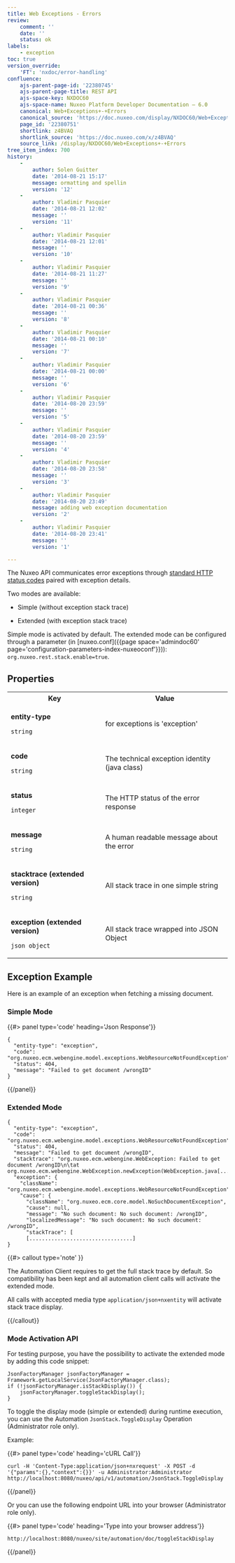 ```yaml
---
title: Web Exceptions - Errors
review:
    comment: ''
    date: ''
    status: ok
labels:
    - exception
toc: true
version_override:
    'FT': 'nxdoc/error-handling'
confluence:
    ajs-parent-page-id: '22380745'
    ajs-parent-page-title: REST API
    ajs-space-key: NXDOC60
    ajs-space-name: Nuxeo Platform Developer Documentation — 6.0
    canonical: Web+Exceptions+-+Errors
    canonical_source: 'https://doc.nuxeo.com/display/NXDOC60/Web+Exceptions+-+Errors'
    page_id: '22380751'
    shortlink: z4BVAQ
    shortlink_source: 'https://doc.nuxeo.com/x/z4BVAQ'
    source_link: /display/NXDOC60/Web+Exceptions+-+Errors
tree_item_index: 700
history:
    -
        author: Solen Guitter
        date: '2014-08-21 15:17'
        message: ormatting and spellin
        version: '12'
    -
        author: Vladimir Pasquier
        date: '2014-08-21 12:02'
        message: ''
        version: '11'
    -
        author: Vladimir Pasquier
        date: '2014-08-21 12:01'
        message: ''
        version: '10'
    -
        author: Vladimir Pasquier
        date: '2014-08-21 11:27'
        message: ''
        version: '9'
    -
        author: Vladimir Pasquier
        date: '2014-08-21 00:36'
        message: ''
        version: '8'
    -
        author: Vladimir Pasquier
        date: '2014-08-21 00:10'
        message: ''
        version: '7'
    -
        author: Vladimir Pasquier
        date: '2014-08-21 00:00'
        message: ''
        version: '6'
    -
        author: Vladimir Pasquier
        date: '2014-08-20 23:59'
        message: ''
        version: '5'
    -
        author: Vladimir Pasquier
        date: '2014-08-20 23:59'
        message: ''
        version: '4'
    -
        author: Vladimir Pasquier
        date: '2014-08-20 23:58'
        message: ''
        version: '3'
    -
        author: Vladimir Pasquier
        date: '2014-08-20 23:49'
        message: adding web exception documentation
        version: '2'
    -
        author: Vladimir Pasquier
        date: '2014-08-20 23:41'
        message: ''
        version: '1'

---
```


The Nuxeo API communicates error exceptions through [standard HTTP status codes](http://www.w3.org/Protocols/rfc2616/rfc2616-sec10.html) paired with exception details.

Two modes are available:

*   Simple (without exception stack trace)

*   Extended (with exception stack trace)

Simple mode is activated by default. The extended mode can be configured through a parameter (in [nuxeo.conf]({{page space='admindoc60' page='configuration-parameters-index-nuxeoconf'}})): `org.nuxeo.rest.stack.enable=true`.

## Properties

<div class="table-scroll"><table class="hover"><tbody><tr><th colspan="1">Key</th><th colspan="1">Value</th></tr><tr><td colspan="1">

**entity-type**

`string`

</td><td colspan="1">for exceptions is 'exception'</td></tr><tr><td colspan="1">

**code**

`string`

</td><td colspan="1">The technical exception identity (java class)</td></tr><tr><td colspan="1">

**status**

`integer`

</td><td colspan="1">The HTTP status of the error response</td></tr><tr><td colspan="1">

**message**

`string`

</td><td colspan="1">A human readable message about the error</td></tr><tr><td colspan="1">

**stacktrace (extended version)**

`string`

</td><td colspan="1">All stack trace in one simple string</td></tr><tr><td colspan="1">

**exception (extended version)**

`json object`

</td><td colspan="1">All stack trace wrapped into JSON Object</td></tr></tbody></table></div>

## Exception Example

Here is an example of an exception when fetching a missing document.

### Simple Mode

{{#> panel type='code' heading='Json Response'}}

```
{
  "entity-type": "exception",
  "code": "org.nuxeo.ecm.webengine.model.exceptions.WebResourceNotFoundException",
  "status": 404,
  "message": "Failed to get document /wrongID"
}
```

{{/panel}}

### Extended Mode

```
{
  "entity-type": "exception",
  "code": "org.nuxeo.ecm.webengine.model.exceptions.WebResourceNotFoundException",
  "status": 404,
  "message": "Failed to get document /wrongID",
  "stacktrace": "org.nuxeo.ecm.webengine.WebException: Failed to get document /wrongID\n\tat org.nuxeo.ecm.webengine.WebException.newException(WebException.java[.........]
  "exception": {
    "className": "org.nuxeo.ecm.webengine.model.exceptions.WebResourceNotFoundException",
    "cause": {
      "className": "org.nuxeo.ecm.core.model.NoSuchDocumentException",
      "cause": null,
      "message": "No such document: No such document: /wrongID",
      "localizedMessage": "No such document: No such document: /wrongID",
      "stackTrace": [
      [.................................]
}
```

{{#> callout type='note' }}

The Automation Client requires to get the full stack trace by default. So compatibility has been kept and all automation client calls will activate the extended mode.

All calls with accepted media type `application/json+nxentity` will activate stack trace display.

{{/callout}}

### Mode Activation API

For testing purpose, you have the possibility to activate the extended mode by adding this code snippet:

```
JsonFactoryManager jsonFactoryManager = Framework.getLocalService(JsonFactoryManager.class);
if (!jsonFactoryManager.isStackDisplay()) {
    jsonFactoryManager.toggleStackDisplay();
}
```

To toggle the display mode (simple or extended) during runtime execution, you can use the Automation `JsonStack.ToggleDisplay` Operation (Administrator role only).

Example:

{{#> panel type='code' heading='cURL Call'}}

```
curl -H 'Content-Type:application/json+nxrequest' -X POST -d '{"params":{},"context":{}}' -u Administrator:Administrator http://localhost:8080/nuxeo/api/v1/automation/JsonStack.ToggleDisplay
```

{{/panel}}

Or you can use the following endpoint URL into your browser (Administrator role only).

{{#> panel type='code' heading='Type into your browser address'}}

```
http://localhost:8080/nuxeo/site/automation/doc/toggleStackDisplay
```

{{/panel}}
